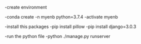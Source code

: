 -create environment

-conda create -n myenb python=3.7.4
-activate myenb 

-install this packages 
-pip install pillow
-pip install django=3.0.3

-run the python file
-python ./manage.py runserver
